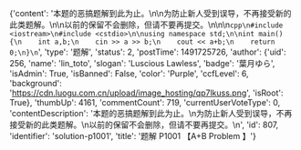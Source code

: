 {'content': '本题的恶搞题解到此为止。\n\n为防止新人受到误导，不再接受新的此类题解。\n\n以前的保留不会删除，但请不要再提交。\n\n\n```cpp\n#include <iostream>\n#include <cstdio>\n\nusing namespace std;\n\nint main() {\n    int a,b;\n    cin >> a >> b;\n    cout << a+b;\n    return 0;\n}\n```', 'type': '题解', 'status': 2, 'postTime': 1491725726, 'author': {'uid': 256, 'name': 'lin_toto', 'slogan': 'Luscious Lawless', 'badge': '葉月ゆら', 'isAdmin': True, 'isBanned': False, 'color': 'Purple', 'ccfLevel': 6, 'background': 'https://cdn.luogu.com.cn/upload/image_hosting/qp7lkuss.png', 'isRoot': True}, 'thumbUp': 4161, 'commentCount': 719, 'currentUserVoteType': 0, 'contentDescription': '本题的恶搞题解到此为止。\n为防止新人受到误导，不再接受新的此类题解。\n以前的保留不会删除，但请不要再提交。\n', 'id': 807, 'identifier': 'solution-p1001', 'title': '题解 P1001 【A+B Problem 】'}
